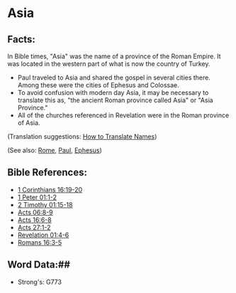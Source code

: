 # Asia #

## Facts: ##

In Bible times, "Asia" was the name of a province of the Roman Empire. It was located in the western part of what is now the country of Turkey.

* Paul traveled to Asia and shared the gospel in several cities there. Among these were the cities of Ephesus and Colossae. 
* To avoid confusion with modern day Asia, it may be necessary to translate this as, "the ancient Roman province called Asia" or "Asia Province."
* All of the churches referenced in Revelation were in the Roman province of Asia.

(Translation suggestions: [How to Translate Names](rc://en/ta/man/translate/translate-names))

(See also: [Rome](../other/rome.md), [Paul](../other/paul.md), [Ephesus](../other/ephesus.md))

## Bible References: ##

* [1 Corinthians 16:19-20](rc://en/tn/help/1co/16/19)
* [1 Peter 01:1-2](rc://en/tn/help/1pe/01/01)
* [2 Timothy 01:15-18](rc://en/tn/help/2ti/01/15)
* [Acts 06:8-9](rc://en/tn/help/act/06/08)
* [Acts 16:6-8](rc://en/tn/help/act/16/06)
* [Acts 27:1-2](rc://en/tn/help/act/27/01)
* [Revelation 01:4-6](rc://en/tn/help/rev/01/04)
* [Romans 16:3-5](rc://en/tn/help/rom/16/03)

## Word Data:##

* Strong's: G773

